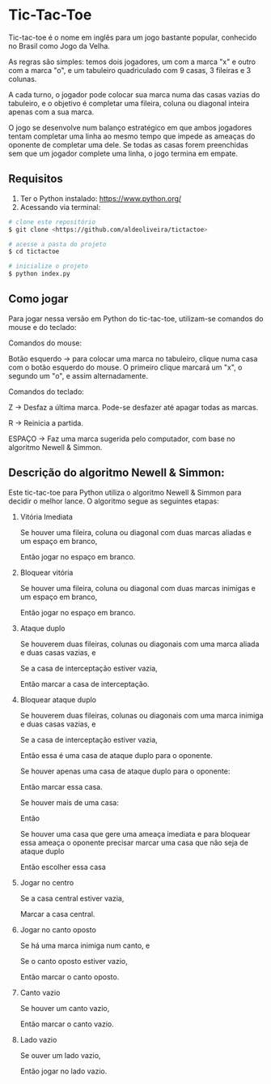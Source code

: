 # Tic-Tac-Toe

Tic-tac-toe é o nome em inglês para um jogo bastante popular, conhecido no Brasil como Jogo da Velha.

As regras são simples: temos dois jogadores, um com a marca "x" e outro com a marca "o", e um tabuleiro quadriculado com 9 casas, 3 fileiras e 3 colunas.

A cada turno, o jogador pode colocar sua marca numa das casas vazias do tabuleiro, e o objetivo é completar uma fileira, coluna ou diagonal inteira apenas com a sua marca.

O jogo se desenvolve num balanço estratégico em que ambos jogadores tentam completar uma linha ao mesmo tempo que impede as ameaças do oponente de completar uma dele. Se todas as casas forem preenchidas sem que um jogador complete uma linha, o jogo termina em empate.


## Requisitos

1) Ter o Python instalado: https://www.python.org/
2) Acessando via terminal:

```bash
# clone este repositório
$ git clone <https://github.com/aldeoliveira/tictactoe>

# acesse a pasta do projeto
$ cd tictactoe

# inicialize o projeto
$ python index.py
```


## Como jogar

Para jogar nessa versão em Python do tic-tac-toe, utilizam-se comandos do mouse e do teclado:

Comandos do mouse:

Botão esquerdo -> para colocar uma marca no tabuleiro, clique numa casa com o botão esquerdo do mouse. O primeiro clique marcará um "x", o segundo um "o", e assim alternadamente.

Comandos do teclado:

Z -> Desfaz a última marca. Pode-se desfazer até apagar todas as marcas.

R -> Reinicia a partida.

ESPAÇO -> Faz uma marca sugerida pelo computador, com base no algoritmo Newell & Simmon.



## Descrição do algoritmo Newell & Simmon:

Este tic-tac-toe para Python utiliza o algoritmo Newell & Simmon para decidir o melhor lance. O algoritmo segue as seguintes etapas:

1) Vitória Imediata

	Se houver uma fileira, coluna ou diagonal com duas marcas aliadas e um espaço em branco,
	
	Então jogar no espaço em branco.
 
2) Bloquear vitória

	Se houver uma fileira, coluna ou diagonal com duas marcas inimigas e um espaço em branco, 
	
	Então jogar no espaço em branco.

3) Ataque duplo

	Se houverem duas fileiras, colunas ou diagonais com uma marca aliada e duas casas vazias, e
	
	Se a casa de interceptação estiver vazia,
	
	Então marcar a casa de interceptação.

4) Bloquear ataque duplo

	Se houverem duas fileiras, colunas ou diagonais com uma marca inimiga e duas casas vazias, e
	
	Se a casa de interceptação estiver vazia,
	
	Então essa é uma casa de ataque duplo para o oponente.
	
	Se houver apenas uma casa de ataque duplo para o oponente:
	
	Então marcar essa casa.
	
	Se houver mais de uma casa:
	
	Então
	
	Se houver uma casa que gere uma ameaça imediata e para bloquear essa ameaça o oponente precisar marcar uma casa que não seja de ataque duplo
	
	Então escolher essa casa	

5) Jogar no centro

	Se a casa central estiver vazia,
	
	Marcar a casa central.

6) Jogar no canto oposto

	Se há uma marca inimiga num canto, e
	
	Se o canto oposto estiver vazio,
	
	Então marcar o canto oposto.

7) Canto vazio

	Se houver um canto vazio,
	
	Então marcar o canto vazio.

8) Lado vazio

	Se ouver um lado vazio,
	
	Então jogar no lado vazio.